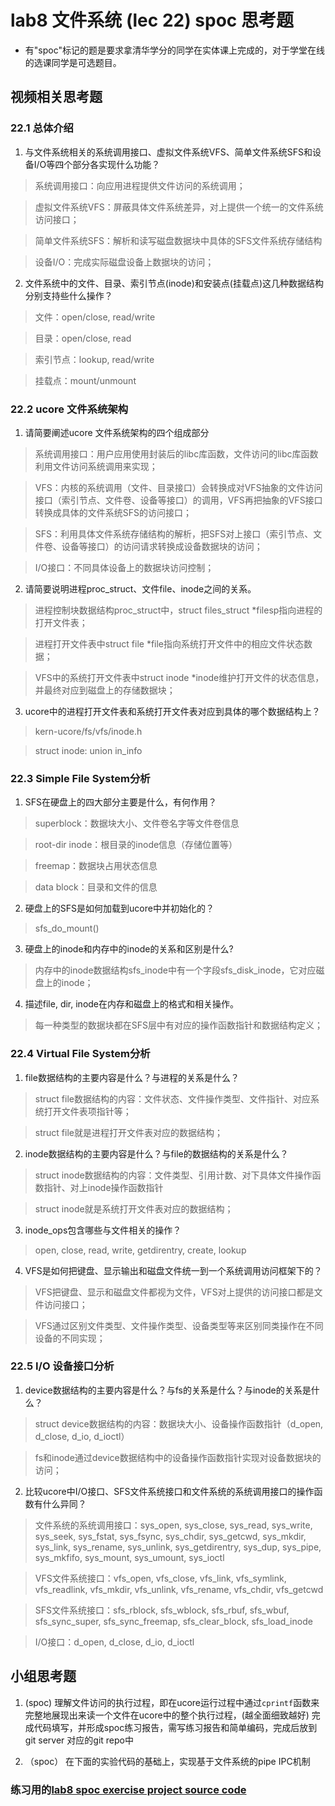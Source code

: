 # lab8 文件系统 (lec 22) spoc 思考题

- 有"spoc"标记的题是要求拿清华学分的同学在实体课上完成的，对于学堂在线的选课同学是可选题目。
## 视频相关思考题

### 22.1 总体介绍

 1. 与文件系统相关的系统调用接口、虚拟文件系统VFS、简单文件系统SFS和设备I/O等四个部分各实现什么功能？

 > 系统调用接口：向应用进程提供文件访问的系统调用；

 > 虚拟文件系统VFS：屏蔽具体文件系统差异，对上提供一个统一的文件系统访问接口；

 > 简单文件系统SFS：解析和读写磁盘数据块中具体的SFS文件系统存储结构

 > 设备I/O：完成实际磁盘设备上数据块的访问；

 2. 文件系统中的文件、目录、索引节点(inode)和安装点(挂载点)这几种数据结构分别支持些什么操作？

 > 文件：open/close, read/write

 > 目录：open/close, read

 > 索引节点：lookup, read/write

 > 挂载点：mount/unmount

### 22.2 ucore 文件系统架构

 1. 请简要阐述ucore 文件系统架构的四个组成部分

 > 系统调用接口：用户应用使用封装后的libc库函数，文件访问的libc库函数利用文件访问系统调用来实现；

 > VFS：内核的系统调用（文件、目录接口）会转换成对VFS抽象的文件访问接口（索引节点、文件卷、设备等接口）的调用，VFS再把抽象的VFS接口转换成具体的文件系统SFS的访问接口；

 > SFS：利用具体文件系统存储结构的解析，把SFS对上接口（索引节点、文件卷、设备等接口）的访问请求转换成设备数据块的访问；

 > I/O接口：不同具体设备上的数据块访问控制；

 2. 请简要说明进程proc_struct、文件file、inode之间的关系。 

 > 进程控制块数据结构proc_struct中，struct files_struct *filesp指向进程的打开文件表；

 > 进程打开文件表中struct file *file指向系统打开文件中的相应文件状态数据；

 > VFS中的系统打开文件表中struct inode *inode维护打开文件的状态信息，并最终对应到磁盘上的存储数据块；

 3. ucore中的进程打开文件表和系统打开文件表对应到具体的哪个数据结构上？

 > kern-ucore/fs/vfs/inode.h

 > struct inode: union in_info

### 22.3 Simple File System分析

 1. SFS在硬盘上的四大部分主要是什么，有何作用？
 
 > superblock：数据块大小、文件卷名字等文件卷信息
 
 > root-dir inode：根目录的inode信息（存储位置等）
 
 > freemap：数据块占用状态信息
 
 > data block：目录和文件的信息

 2. 硬盘上的SFS是如何加载到ucore中并初始化的？
 
 > sfs_do_mount()

 3. 硬盘上的inode和内存中的inode的关系和区别是什么?
 
 > 内存中的inode数据结构sfs_inode中有一个字段sfs_disk_inode，它对应磁盘上的inode；

 4. 描述file, dir, inode在内存和磁盘上的格式和相关操作。
 
 > 每一种类型的数据块都在SFS层中有对应的操作函数指针和数据结构定义；

### 22.4 Virtual File System分析

 1. file数据结构的主要内容是什么？与进程的关系是什么？

 > struct file数据结构的内容：文件状态、文件操作类型、文件指针、对应系统打开文件表项指针等；

 > struct file就是进程打开文件表对应的数据结构；

 2. inode数据结构的主要内容是什么？与file的数据结构的关系是什么？

 > struct inode数据结构的内容：文件类型、引用计数、对下具体文件操作函数指针、对上inode操作函数指针

 > struct inode就是系统打开文件表对应的数据结构；

 3. inode_ops包含哪些与文件相关的操作？

 > open, close, read, write, getdirentry, create, lookup

 4. VFS是如何把键盘、显示输出和磁盘文件统一到一个系统调用访问框架下的？ 

 > VFS把键盘、显示和磁盘文件都视为文件，VFS对上提供的访问接口都是文件访问接口；

 > VFS通过区别文件类型、文件操作类型、设备类型等来区别同类操作在不同设备的不同实现；

### 22.5 I/O 设备接口分析

 1. device数据结构的主要内容是什么？与fs的关系是什么？与inode的关系是什么？

 > struct device数据结构的内容：数据块大小、设备操作函数指针（d_open, d_close, d_io, d_ioctl）

 > fs和inode通过device数据结构中的设备操作函数指针实现对设备数据块的访问；

 2. 比较ucore中I/O接口、SFS文件系统接口和文件系统的系统调用接口的操作函数有什么异同？

 > 文件系统的系统调用接口：sys_open, sys_close, sys_read, sys_write, sys_seek, sys_fstat, sys_fsync, sys_chdir, sys_getcwd, sys_mkdir, sys_link, sys_rename, sys_unlink, sys_getdirentry, sys_dup, sys_pipe, sys_mkfifo, sys_mount, sys_umount, sys_ioctl

 > VFS文件系统接口：vfs_open, vfs_close, vfs_link, vfs_symlink, vfs_readlink, vfs_mkdir, vfs_unlink, vfs_rename, vfs_chdir, vfs_getcwd

 > SFS文件系统接口：sfs_rblock, sfs_wblock, sfs_rbuf, sfs_wbuf, sfs_sync_super, sfs_sync_freemap, sfs_clear_block, sfs_load_inode

 > I/O接口：d_open, d_close, d_io, d_ioctl

## 小组思考题

1. (spoc) 理解文件访问的执行过程，即在ucore运行过程中通过`cprintf`函数来完整地展现出来读一个文件在ucore中的整个执行过程，(越全面细致越好)
完成代码填写，并形成spoc练习报告，需写练习报告和简单编码，完成后放到git server 对应的git repo中

2. （spoc） 在下面的实验代码的基础上，实现基于文件系统的pipe IPC机制

### 练习用的[lab8 spoc exercise project source code](https://github.com/chyyuu/ucore_lab/tree/master/labcodes_answer/lab8_result)
